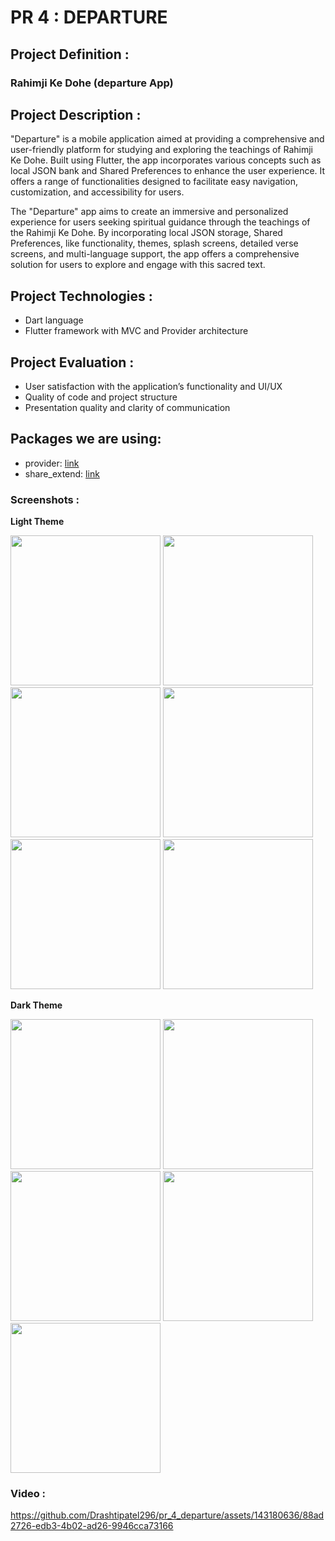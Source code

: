 # PR 4 : DEPARTURE

## Project Definition :
### Rahimji Ke Dohe (departure App)

## Project Description :

"Departure" is a mobile application aimed at providing a comprehensive and user-friendly
platform for studying and exploring the teachings of  Rahimji Ke Dohe. Built using Flutter, the app
incorporates various concepts such as local JSON bank and Shared Preferences to enhance the
user experience. It offers a range of functionalities designed to facilitate easy navigation,
customization, and accessibility for users.

The "Departure" app aims to create an immersive and personalized experience for users seeking
spiritual guidance through the teachings of the  Rahimji Ke Dohe. By incorporating local JSON
storage, Shared Preferences, like functionality, themes, splash screens, detailed
verse screens, and multi-language support, the app offers a comprehensive solution for users to
explore and engage with this sacred text.

## Project Technologies :

- Dart language
- Flutter framework with MVC and Provider architecture

## Project Evaluation :

- User satisfaction with the application’s functionality and UI/UX
- Quality of code and project structure
- Presentation quality and clarity of communication

## Packages we are using:

- provider: [link](https://pub.dev/packages/provider)
- share_extend: [link](https://pub.dev/packages/share_extend)

### Screenshots :

**Light Theme**

<img src="https://github.com/Drashtipatel296/pr_4_departure/assets/143180636/3933ca11-d17d-424d-87f5-84d8d827e0ca" width=240>
<img src="https://github.com/Drashtipatel296/pr_4_departure/assets/143180636/f69eb9b4-2606-41c0-823c-5db56d5c6981" width=240>
<img src="https://github.com/Drashtipatel296/pr_4_departure/assets/143180636/bf93601a-a990-41db-ae58-58d26b445658" width=240>
<img src="https://github.com/Drashtipatel296/pr_4_departure/assets/143180636/028fc497-dce6-4212-81ef-ab02ba417080" width=240>
<img src="https://github.com/Drashtipatel296/pr_4_departure/assets/143180636/5243b6f5-0774-4753-80bb-99ebb0eb4f67" width=240>
<img src="https://github.com/Drashtipatel296/pr_4_departure/assets/143180636/895db2e8-df1d-4c80-a959-d3717d6e915e" width=240>

**Dark Theme**

<img src="https://github.com/Drashtipatel296/pr_4_departure/assets/143180636/2f91b5a6-362f-4ebc-acb6-5573e013666e" width=240>
<img src="https://github.com/Drashtipatel296/pr_4_departure/assets/143180636/872142e8-8aa5-4fcd-9b76-147d4b59e6d5" width=240>
<img src="https://github.com/Drashtipatel296/pr_4_departure/assets/143180636/dc637652-a614-4a46-9563-2acd5edf8e4b" width=240>
<img src="https://github.com/Drashtipatel296/pr_4_departure/assets/143180636/57867f38-b13c-4813-804c-505de739d1d3" width=240>
<img src="https://github.com/Drashtipatel296/pr_4_departure/assets/143180636/742822dc-3ce7-4a53-b94b-5a1a8959e51d" width=240>


### Video :


https://github.com/Drashtipatel296/pr_4_departure/assets/143180636/88ad2726-edb3-4b02-ad26-9946cca73166



